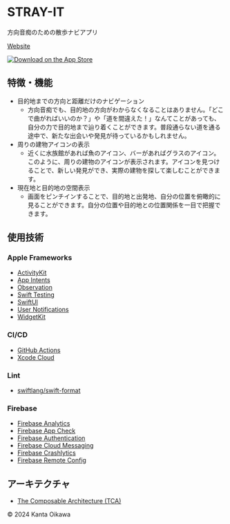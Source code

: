 # STRAY-IT

方向音痴のための散歩ナビアプリ

[Website](https://stray-it.kantacky.com)

[![Download on the App Store](https://developer.apple.com/assets/elements/badges/download-on-the-app-store.svg)](https://apps.apple.com/app/stray-it/id6448612672)

## 特徴・機能

- 目的地までの方向と距離だけのナビゲーション
  - 方向音痴でも、目的地の方向がわからなくなることはありません。「どこで曲がればいいのか？」や「道を間違えた！」なんてことがあっても、自分の力で目的地まで辿り着くことができます。普段通らない道を通る途中で、新たな出会いや発見が待っているかもしれません。
- 周りの建物アイコンの表示
  - 近くに水族館があれば魚のアイコン、バーがあればグラスのアイコン。このように、周りの建物のアイコンが表示されます。アイコンを見つけることで、新しい発見ができ、実際の建物を探して楽しむことができます。
- 現在地と目的地の空間表示
  - 画面をピンチインすることで、目的地と出発地、自分の位置を俯瞰的に見ることができます。自分の位置や目的地との位置関係を一目で把握できます。

## 使用技術

### Apple Frameworks

- [ActivityKit](https://developer.apple.com/documentation/activitykit)
- [App Intents](https://developer.apple.com/documentation/appintents)
- [Observation](https://developer.apple.com/documentation/observation)
- [Swift Testing](https://developer.apple.com/documentation/testing/)
- [SwiftUI](https://developer.apple.com/documentation/swiftui)
- [User Notifications](https://developer.apple.com/documentation/usernotifications)
- [WidgetKit](https://developer.apple.com/documentation/widgetkit)

### CI/CD

- [GitHub Actions](https://docs.github.com/en/actions)
- [Xcode Cloud](https://developer.apple.com/documentation/xcode/xcode-cloud)

### Lint

- [swiftlang/swift-format](https://github.com/swiftlang/swift-format)

### Firebase

- [Firebase Analytics](https://firebase.google.com/docs/analytics)
- [Firebase App Check](https://firebase.google.com/docs/app-check)
- [Firebase Authentication](https://firebase.google.com/docs/auth)
- [Firebase Cloud Messaging](https://firebase.google.com/docs/cloud-messaging)
- [Firebase Crashlytics](https://firebase.google.com/docs/crashlytics)
- [Firebase Remote Config](https://firebase.google.com/docs/remote-config)

## アーキテクチャ

- [The Composable Architecture (TCA)](https://github.com/pointfreeco/swift-composable-architecture)

&copy; 2024 Kanta Oikawa
